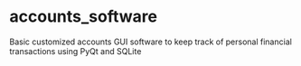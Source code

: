 # accounts_software
Basic customized accounts GUI software to keep track of personal financial transactions using PyQt and SQLite
